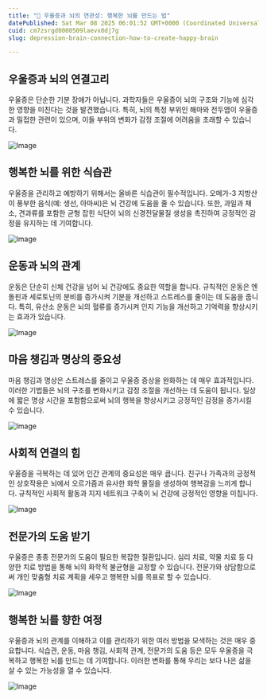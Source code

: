 ```yaml
---
title: "💙 우울증과 뇌의 연관성: 행복한 뇌를 만드는 법"
datePublished: Sat Mar 08 2025 06:01:52 GMT+0000 (Coordinated Universal Time)
cuid: cm7zsrgd0000509laevx0dj7g
slug: depression-brain-connection-how-to-create-happy-brain

---
```


## 우울증과 뇌의 연결고리

우울증은 단순한 기분 장애가 아닙니다. 과학자들은 우울증이 뇌의 구조와 기능에 심각한 영향을 미친다는 것을 발견했습니다. 특히, 뇌의 특정 부위인 해마와 전두엽이 우울증과 밀접한 관련이 있으며, 이들 부위의 변화가 감정 조절에 어려움을 초래할 수 있습니다.

![Image](http://res.cloudinary.com/potenlab/image/upload/v1741413632/l7ppfgwcub5y3y78n5lb.png)

## 행복한 뇌를 위한 식습관

우울증을 관리하고 예방하기 위해서는 올바른 식습관이 필수적입니다. 오메가-3 지방산이 풍부한 음식(예: 생선, 아마씨)은 뇌 건강에 도움을 줄 수 있습니다. 또한, 과일과 채소, 견과류를 포함한 균형 잡힌 식단이 뇌의 신경전달물질 생성을 촉진하여 긍정적인 감정을 유지하는 데 기여합니다.

![Image](http://res.cloudinary.com/potenlab/image/upload/v1741413644/riud4hpter0bkm3wyu9q.png)

## 운동과 뇌의 관계

운동은 단순히 신체 건강을 넘어 뇌 건강에도 중요한 역할을 합니다. 규칙적인 운동은 엔돌핀과 세로토닌의 분비를 증가시켜 기분을 개선하고 스트레스를 줄이는 데 도움을 줍니다. 특히, 유산소 운동은 뇌의 혈류를 증가시켜 인지 기능을 개선하고 기억력을 향상시키는 효과가 있습니다.

![Image](http://res.cloudinary.com/potenlab/image/upload/v1741413656/htkl86uz1d0ehzbuywx4.png)

## 마음 챙김과 명상의 중요성

마음 챙김과 명상은 스트레스를 줄이고 우울증 증상을 완화하는 데 매우 효과적입니다. 이러한 기법들은 뇌의 구조를 변화시키고 감정 조절을 개선하는 데 도움이 됩니다. 일상에 짧은 명상 시간을 포함함으로써 뇌의 행복을 향상시키고 긍정적인 감정을 증가시킬 수 있습니다.

![Image](http://res.cloudinary.com/potenlab/image/upload/v1741413671/nfka6bkriuampdw1qnoq.png)

## 사회적 연결의 힘

우울증을 극복하는 데 있어 인간 관계의 중요성은 매우 큽니다. 친구나 가족과의 긍정적인 상호작용은 뇌에서 오르가즘과 유사한 화학 물질을 생성하여 행복감을 느끼게 합니다. 규칙적인 사회적 활동과 지지 네트워크 구축이 뇌 건강에 긍정적인 영향을 미칩니다.

![Image](http://res.cloudinary.com/potenlab/image/upload/v1741413683/vmvrlhkafchauebnvvtt.png)

## 전문가의 도움 받기

우울증은 종종 전문가의 도움이 필요한 복잡한 질환입니다. 심리 치료, 약물 치료 등 다양한 치료 방법을 통해 뇌의 화학적 불균형을 교정할 수 있습니다. 전문가와 상담함으로써 개인 맞춤형 치료 계획을 세우고 행복한 뇌를 목표로 할 수 있습니다.

![Image](http://res.cloudinary.com/potenlab/image/upload/v1741413700/murzbyemzsbng1gdfee5.png)

## 행복한 뇌를 향한 여정

우울증과 뇌의 관계를 이해하고 이를 관리하기 위한 여러 방법을 모색하는 것은 매우 중요합니다. 식습관, 운동, 마음 챙김, 사회적 관계, 전문가의 도움 등은 모두 우울증을 극복하고 행복한 뇌를 만드는 데 기여합니다. 이러한 변화를 통해 우리는 보다 나은 삶을 살 수 있는 가능성을 열 수 있습니다.

![Image](http://res.cloudinary.com/potenlab/image/upload/v1741413711/bdkxqxnz4p097t8qhvib.png)

